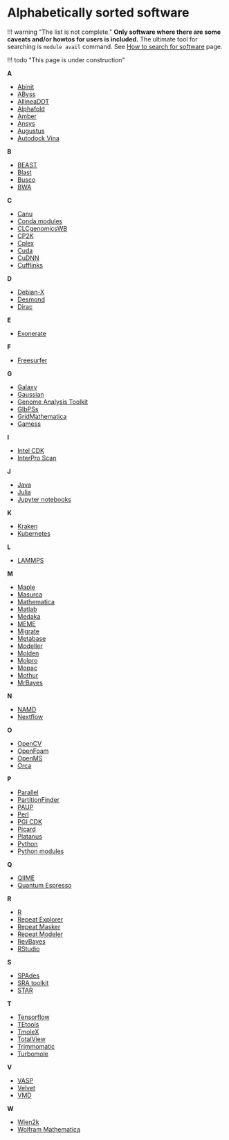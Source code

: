 # Alphabetically sorted software

!!! warning "The list is not complete." 
    **Only software where there are some caveats and/or howtos for users is included.** The ultimate tool for searching is `module avail` command. See [How to search for software](../../software/search-soft/) page.

!!! todo "This page is under construction"
    

**A**

- [Abinit](../../software/sw-list/abinit)
- [AByss](../../software/sw-list/abyss)
- [AllineaDDT](../../software/sw-list/allinea-ddt)
- [Alphafold](../../software/sw-list/alphafold)
- [Amber](../../software/sw-list/amber)
- [Ansys](../../software/sw-list/ansys)
- [Augustus](../../software/sw-list/augustus)
- [Autodock Vina](../../software/sw-list/autodock-vina)

**B**

- [BEAST](../../software/sw-list/beast)
- [Blast](../../software/sw-list/blast) 
- [Busco](../../software/sw-list/busco)
- [BWA](../../software/sw-list/bwa)

**C**

- [Canu](../../software/sw-list/canu)
- [Conda modules](../../software/sw-list/conda-modules)
- [CLCgenomicsWB](../../software/sw-list/clcbio-genomics-wb)
- [CP2K](../../software/sw-list/cp2k)
- [Cplex](../../software/sw-list/cplex)
- [Cuda](../../software/sw-list/cuda) 
- [CuDNN](../../software/sw-list/cudnn) 
- [Cufflinks](../../software/sw-list/cufflinks)

**D**

- [Debian-X](../../software/sw-list/debian-x)
- [Desmond](../../software/sw-list/desmond)
- [Dirac](../../software/sw-list/dirac)

**E**

- [Exonerate](../../software/sw-list/exonerate)

**F**

- [Freesurfer](../../software/sw-list/freesurfer)

**G**

- [Galaxy](../../related/galaxy)
- [Gaussian](../../software/sw-list/gaussian)
- [Genome Analysis Toolkit](../../software/sw-list/gatk)
- [GIbPSs](../../software/sw-list/gibpss)
- [GridMathematica](../../software/sw-list/gridmathematica)
- [Gamess](../../software/sw-list/gamess)

**I**

- [Intel CDK](../../software/sw-list/intel)
- [InterPro Scan](../../software/sw-list/interproscan)

**J**

- [Java](../../software/sw-list/java)
- [Julia](../../software/sw-list/julia)
- [Jupyter notebooks](../../software/sw-list/jupyter)


**K**

- [Kraken](../../software/sw-list/kraken)
- [Kubernetes](../../related/kubernetes)

**L**

- [LAMMPS](../../software/sw-list/lammps)

**M**

- [Maple](../../software/sw-list/maple)
- [Masurca](../../software/sw-list/masurca)
- [Mathematica](../../software/sw-list/wolfram-math)
- [Matlab](../../software/sw-list/matlab)
- [Medaka](../../software/sw-list/medaka)
- [MEME](../../software/sw-list/meme)
- [Migrate](../../software/sw-list/migrate)
- [Metabase](../../software/sw-list/metabase)
- [Modeller](../../software/sw-list/modeller)
- [Molden](../../software/sw-list/molden)
- [Molpro](../../software/sw-list/molpro)
- [Mopac](../../software/sw-list/mopac)
- [Mothur](../../software/sw-list/mothur)
- [MrBayes](../../software/sw-list/mrbayes)

**N**

- [NAMD](../../software/sw-list/namd)
- [Nextflow](../../software/sw-list/nextflow)

**O**

- [OpenCV](../../software/sw-list/opencv)
- [OpenFoam](../../software/sw-list/openfoam)
- [OpenMS](../../software/sw-list/openms)
- [Orca](../../software/sw-list/orca)

**P**

- [Parallel](../../software/sw-list/parallel)
- [PartitionFinder](../../software/sw-list/partition-finder)
- [PAUP](../../software/sw-list/paup)
- [Perl](../../software/sw-list/perl-modules)
- [PGI CDK](../../software/sw-list/pgi-cdk)
- [Picard](../../software/sw-list/picard)
- [Platanus](../../software/sw-list/platanus)
- [Python](../../software/sw-list/python)
- [Python modules](../../software/sw-list/python-modules)

**Q**

- [QIIME](../../software/sw-list/qiime)
- [Quantum Espresso](../../software/sw-list/quantum-espresso)


**R**

- [R](../../software/sw-list/r)
- [Repeat Explorer](../../software/sw-list/repeat-explorer)
- [Repeat Masker](../../software/sw-list/repeat-masker)
- [Repeat Modeler](../../software/sw-list/repeat-modeler)
- [RevBayes](../../software/sw-list/revbayes)
- [RStudio](../../software/sw-list/rstudio)
<!-- Pre-selected from wiki 
- [ReSpect](https://wiki.metacentrum.cz/wiki/ReSpect)
-->

**S**

- [SPAdes](../../software/sw-list/spades)
- [SRA toolkit](../../software/sw-list/sra-toolkit)
- [STAR](../../software/sw-list/star)

**T**

- [Tensorflow](../../software/sw-list/tensor-flow)
- [TEtools](../../software/sw-list/tetools)
- [TmoleX](../../software/sw-list/tmolex)
- [TotalView](../../software/sw-list/total-view)
- [Trimmomatic](../../software/sw-list/trimmomatic)
- [Turbomole](../../software/sw-list/turbomole)

**V**

- [VASP](../../software/sw-list/vasp)
- [Velvet](../../software/sw-list/velvet)
- [VMD](../../software/sw-list/vmd)

**W**

- [Wien2k](../../software/sw-list/wien2k)
- [Wolfram Mathematica](../../software/sw-list/wolfram-math)

